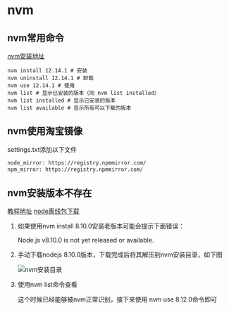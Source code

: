 # nvm

## nvm常用命令

[nvm安装地址](https://github.com/coreybutler/nvm-windows/releases)

```shell
nvm install 12.14.1 # 安装
nvm uninstall 12.14.1 # 卸载
nvm use 12.14.1 # 使用
nvm list # 显示已安装的版本（同 nvm list installed）
nvm list installed # 显示已安装的版本
nvm list available # 显示所有可以下载的版本
```

## nvm使用淘宝镜像

settings.txt添加以下文件

```txt
node_mirror: https://registry.npmmirror.com/
npm_mirror: https://registry.npmmirror.com/
```

## nvm安装版本不存在

[教程地址](https://blog.csdn.net/cc_want/article/details/107518121)
[node离线包下载](https://nodejs.org/download/release/)

1. 如果使用nvm install 8.10.0安装老版本可能会提示下面错误：

   Node.js v8.10.0 is not yet released or available.

2. 手动下载nodejs 8.10.0版本，下载完成后将其解压到nvm安装目录，如下图

   ![nvm安装目录](http://43.143.190.137:5000/images/2023/05/17/20230517135314.png)

3. 使用nvm list命令查看

   这个时候已经能够被nvm正常识别，接下来使用 nvm use 8.12.0命令即可
